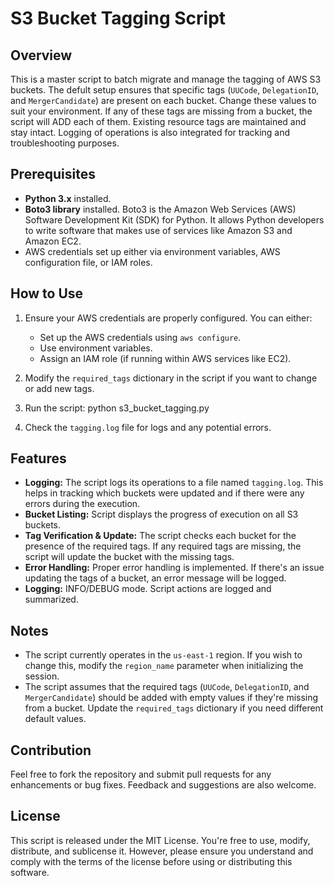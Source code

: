 # S3 Bucket Tagging Script

## Overview
This is a master script to batch migrate and manage the tagging of AWS S3 buckets. The defult setup ensures that specific tags (`UUCode`, `DelegationID`, and `MergerCandidate`) are present on each bucket.  Change these values to suit your environment.  If any of these tags are missing from a bucket, the script will ADD each of them. Existing resource tags are maintained and stay intact.  Logging of operations is also integrated for tracking and troubleshooting purposes.

## Prerequisites
- **Python 3.x** installed.  
- **Boto3 library** installed. Boto3 is the Amazon Web Services (AWS) Software Development Kit (SDK) for Python. It allows Python developers to write software that makes use of services like Amazon S3 and Amazon EC2.
- AWS credentials set up either via environment variables, AWS configuration file, or IAM roles.

## How to Use

1. Ensure your AWS credentials are properly configured. You can either:
   - Set up the AWS credentials using `aws configure`.
   - Use environment variables.
   - Assign an IAM role (if running within AWS services like EC2).

2. Modify the `required_tags` dictionary in the script if you want to change or add new tags.

3. Run the script: python s3_bucket_tagging.py

4. Check the `tagging.log` file for logs and any potential errors.

## Features
- **Logging:** The script logs its operations to a file named `tagging.log`. This helps in tracking which buckets were updated and if there were any errors during the execution.
- **Bucket Listing:** Script displays the progress of execution on all S3 buckets.
- **Tag Verification & Update:** The script checks each bucket for the presence of the required tags. If any required tags are missing, the script will update the bucket with the missing tags.
- **Error Handling:** Proper error handling is implemented. If there's an issue updating the tags of a bucket, an error message will be logged.
- **Logging:** INFO/DEBUG mode.  Script actions are logged and summarized.
## Notes
- The script currently operates in the `us-east-1` region. If you wish to change this, modify the `region_name` parameter when initializing the session.
- The script assumes that the required tags (`UUCode`, `DelegationID`, and `MergerCandidate`) should be added with empty values if they're missing from a bucket. Update the `required_tags` dictionary if you need different default values.

## Contribution
Feel free to fork the repository and submit pull requests for any enhancements or bug fixes. Feedback and suggestions are also welcome.

## License
This script is released under the MIT License. You're free to use, modify, distribute, and sublicense it. However, please ensure you understand and comply with the terms of the license before using or distributing this software.



